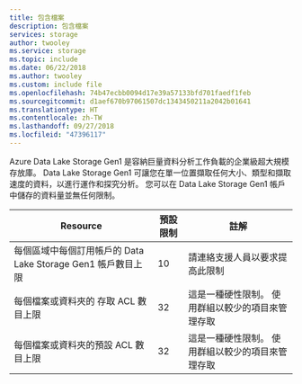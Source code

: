 ```yaml
---
title: 包含檔案
description: 包含檔案
services: storage
author: twooley
ms.service: storage
ms.topic: include
ms.date: 06/22/2018
ms.author: twooley
ms.custom: include file
ms.openlocfilehash: 74b47ecbb0094d17e39a57133bfd701faedf1feb
ms.sourcegitcommit: d1aef670b97061507dc1343450211a2042b01641
ms.translationtype: HT
ms.contentlocale: zh-TW
ms.lasthandoff: 09/27/2018
ms.locfileid: "47396117"
---
```

Azure Data Lake Storage Gen1 是容納巨量資料分析工作負載的企業級超大規模存放庫。 Data Lake Storage Gen1 可讓您在單一位置擷取任何大小、類型和擷取速度的資料，以進行運作和探究分析。 您可以在 Data Lake Storage Gen1 帳戶中儲存的資料量並無任何限制。

| **Resource** | **預設限制** | **註解** |
| --- | --- | --- |
| 每個區域中每個訂用帳戶的 Data Lake Storage Gen1 帳戶數目上限 |10 | 請連絡支援人員以要求提高此限制 |
| 每個檔案或資料夾的 存取 ACL 數目上限 |32 | 這是一種硬性限制。 使用群組以較少的項目來管理存取 |
| 每個檔案或資料夾的預設 ACL 數目上限 |32 | 這是一種硬性限制。 使用群組以較少的項目來管理存取 |
